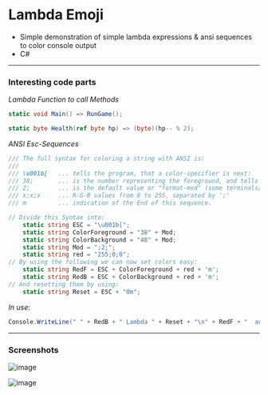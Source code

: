 # Lambda Emoji

- Simple demonstration of simple lambda expressions & ansi sequences to color console output
- C#  

---  
### Interesting code parts

*Lambda Function to call Methods*
```cs
static void Main() => RunGame();

static byte Health(ref byte hp) => (byte)(hp-- % 2);
```

*ANSI Esc-Sequences*
```cs
/// The full syntax for coloring a string with ANSI is:
///
/// \u001b[   ... tells the program, that a color-specifier is next:
/// 38;       ... is the number representing the foreground, and tells the program that an RGB-value follows (other examples: 48 does the same for the background)
/// 2;        ... is the default value or "format-mod" (some terminals/consoles support underlined, or even blinking text) 
/// x;x;x     ... R-G-B values from 0 to 255, separated by ';'
/// m         ... indication of the End of this sequence.

// Divide this Syntax into:
    static string ESC = "\u001b[";
    static string ColorForeground = "38" + Mod;
    static string ColorBackground = "48" + Mod;
    static string Mod = ";2;";
    static string red = "255;0;0";
// By using the following we can now set colors easy:
    static string RedF = ESC + ColorForeground + red + 'm';
    static string RedB = ESC + ColorBackground + red + 'm';
// And resetting them by using:
    static string Reset = ESC + "0m";
```
*In use*:
```cs
Console.WriteLine(" " + RedB + " Lambda " + Reset + "\n" + RedF + "  anyone? \n " + Reset);
```

---  

### Screenshots  
<!--screenshot-->
![image](https://github.com/IxI-Enki/ginf_projects/assets/138018029/6de894d6-127c-4b4a-8b1e-db5ca549f559)  

![image](https://github.com/IxI-Enki/ginf_projects/assets/138018029/aa0b7b10-a9bc-40aa-95d8-78c8ec96a525)  

 
